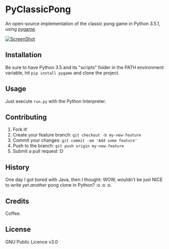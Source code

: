 

# PyClassicPong

An open-source implementation of the classic pong game in Python 3.5.1, using [pygame](http://www.pygame.org/lofi.html).

[![ScreenShot](https://raw.github.com/GabLeRoux/WebMole/master/ressources/WebMole_Youtube_Video.png)](https://www.youtube.com/watch?v=_urFFuwfT3Q)

## Installation

Be sure to have Python 3.5 and its "scripts" folder in the PATH environment variable, hit `pip install pygame` and clone the project.

## Usage

Just execute `run.py` with the Python Interpreter.

## Contributing

1. Fork it!
2. Create your feature branch: `git checkout -b my-new-feature`
3. Commit your changes: `git commit -am 'Add some feature'`
4. Push to the branch: `git push origin my-new-feature`
5. Submit a pull request :D

## History

One day I got bored with Java, then I thought: WOW, wouldn't be just NICE to write *yet another* pong clone in Python? :o :o :o.

## Credits

Coffee.

## License

GNU Public Licence v3.0
